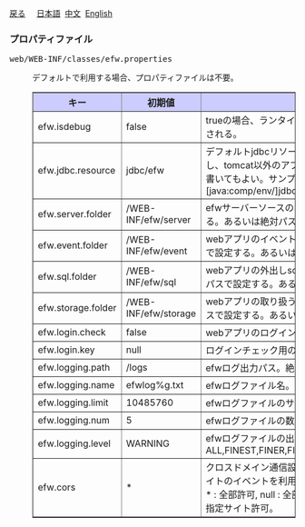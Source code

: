 <a href="../file_list.md">戻る</a>
&nbsp;&nbsp;&nbsp;&nbsp;<a href="../../日本語/file_list/efw.properties.md">日本語</a>
&nbsp;<a href="../../中文/file_list/efw.properties.md">中文</a>
&nbsp;<a href="../../English/file_list/efw.properties.md">English</a>
<H3><A NAME="efw.properties">プロパティファイル</A></H3>
<pre>
web/WEB-INF/classes/efw.properties
</pre>
<DL>
<DD>
デフォルトで利用する場合、プロパティファイルは不要。
<table BORDER="1"  CELLPADDING="3" CELLSPACING="0" SUMMARY="">
<tr BGCOLOR="#CCCCFF" CLASS="TableHeadingColor">
	<th style="width:200px">キー</th>
	<th style="width:200px">初期値</th>
	<th style="width:650px">説明</th>
</tr>
<tr>
	<td>efw.isdebug</td>
	<td>false</td>
	<td>trueの場合、ランタイム時プログラムの編集はメモリにリロードされる。</td>
</tr>
<tr>
	<td>efw.jdbc.resource</td>
	<td>jdbc/efw</td>
	<td>デフォルトjdbcリソース名。context.xmlに定義する必要。もし、tomcat以外のアプリケーションサーバの場合、直接jndi名を書いてもよい。サンプル：　　java:xxx/yyy/zzz　　or　　[java:comp/env/]jdbc/efw</td>
</tr>
<tr>
	<td>efw.server.folder</td>
	<td>/WEB-INF/efw/server</td>
	<td>efwサーバーソースのフォルダ。webアプリの相対パスで設定する。あるいは絶対パスで設定する。</td>
</tr>
<tr>
	<td>efw.event.folder</td>
	<td>/WEB-INF/efw/event</td>
	<td>webアプリのイベントソースのフォルダ。webアプリの相対パスで設定する。あるいは絶対パスで設定する。</td>
</tr>
<tr>
	<td>efw.sql.folder</td>
	<td>/WEB-INF/efw/sql</td>
	<td>webアプリの外出しsqlファイルのフォルダ。webアプリの相対パスで設定する。あるいは絶対パスで設定する。</td>
</tr>
<tr>
	<td>efw.storage.folder</td>
	<td>/WEB-INF/efw/storage</td>
	<td>webアプリの取り扱うファイルのフォルダ。webアプリの相対パスで設定する。あるいは絶対パスで設定する。</td>
</tr>
<tr>
	<td>efw.login.check</td>
	<td>false</td>
	<td>webアプリのログインチェック要否フラグ。</td>
</tr>
<tr>
	<td>efw.login.key</td>
	<td>null</td>
	<td>ログインチェック用のセッションキー。</td>
</tr>
<tr>
	<td>efw.logging.path</td>
	<td>/logs</td>
	<td>efwログ出力パス。絶対パス。</td>
</tr>
<tr>
	<td>efw.logging.name</td>
	<td>efwlog%g.txt</td>
	<td>efwログファイル名。</td>
</tr>
<tr>
	<td>efw.logging.limit</td>
	<td>10485760</td>
	<td>efwログファイルのサイズ制限。</td>
</tr>
<tr>
	<td>efw.logging.num</td>
	<td>5</td>
	<td>efwログファイルの数。</td>
</tr>
<tr>
	<td>efw.logging.level</td>
	<td>WARNING</td>
	<td>efwログファイルの出力レベル。ALL,FINEST,FINER,FINE,CONFIG,INFO,WARNING,SEVERE,OFF</td>
</tr>
<tr>
	<td>efw.cors</td>
	<td>*</td>
	<td>クロスドメイン通信設定、他のサーバーのウェブページから本サイトのイベントを利用する可否を管理する。<br>
	* : 全部許可, null : 全部拒否, http://0.0.0.0:8080,http://9.9.9.9 : 指定サイト許可。</td>
</tr>
</table>
</DL></DD>
